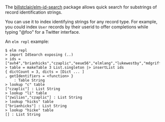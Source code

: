 The [billstclair/elm-id-search](http://package.elm-lang.org/packages/billstclair/elm-id-search/latest) package allows quick search for substrings of record identification strings.

You can use it to index identifying strings for any record type. For example, you could index `User` records by their userid to offer completions while typing "@foo" for a Twitter interface.

An `elm repl` example:

```
$ elm repl
> import IdSearch exposing (..)
> ids = ["avh4","brianhicks","czaplic","eeue56","elmlang","lukewestby","mdgriffith","noredink","rtfeldman","terezka","zwilias"]
> table = makeTable 3 List.singleton |> insertList ids
{ dictCount = 3, dicts = [Dict ... ]
, getIdentifiers = <function> }
    : Table String
> lookup "c" table
["czaplic"] : List String
> lookup "li" table
["zwilias","czaplic"] : List String
> lookup "hicks" table
["brianhicks"] : List String
> lookup "hicke" table
[] : List String
```
